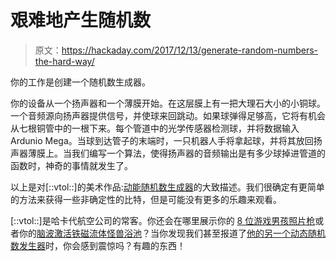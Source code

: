 # 艰难地产生随机数

> 原文：<https://hackaday.com/2017/12/13/generate-random-numbers-the-hard-way/>

你的工作是创建一个随机数生成器。

你的设备从一个扬声器和一个薄膜开始。在这层膜上有一把大理石大小的小铜球。一个音频源向扬声器提供信号，并使球来回跳动。如果球弹得足够高，它将有机会从七根铜管中的一根下来。每个管道中的光学传感器检测球，并将数据输入 Ardunio Mega。当球到达管子的末端时，一只机器人手将拿起球，并将其放回扬声器薄膜上。当我们编写一个算法，使得扬声器的音频输出是有多少球掉进管道的函数时，神奇的事情就发生了。

以上是对[::vtol::]的美术作品:[动能随机数生成器](http://vtol.cc/filter/works/driver)的大致描述。我们很确定有更简单的方法来获得一些非确定性的比特，但是可能没有更多的乐趣来观看。

[::vtol::]是哈卡代航空公司的常客。你还会在哪里展示你的 [8 位游戏男孩照片枪](https://hackaday.com/2015/04/03/8-bit-digital-photo-gun/)或者你的[脑波激活铁磁流体怪兽浴池](https://hackaday.com/2014/10/03/art-from-brainwaves-antifreeze-and-ferrofluid/)？当你发现我们甚至报道了[他的另一个动态随机数发生器](https://hackaday.com/2017/09/01/follow-the-bouncing-ball-of-entropy/)时，你会感到震惊吗？有趣的东西！